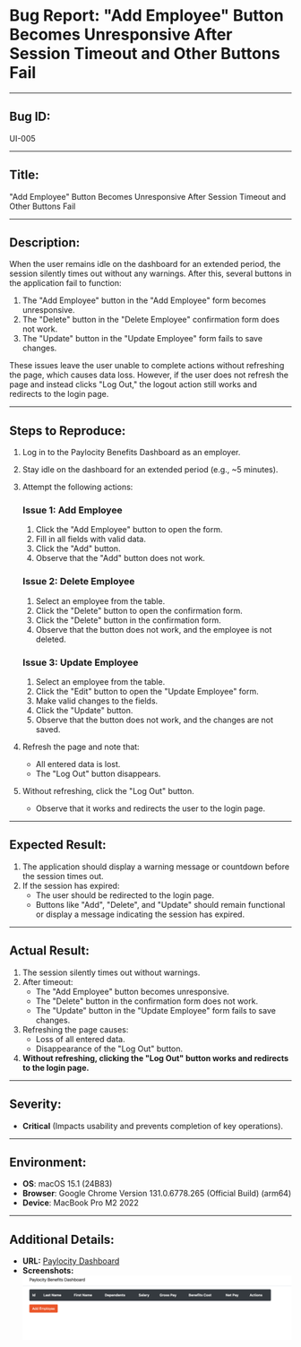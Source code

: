 # Bug Report: "Add Employee" Button Becomes Unresponsive After Session Timeout and Other Buttons Fail

---

## Bug ID:
UI-005

---

## Title:
"Add Employee" Button Becomes Unresponsive After Session Timeout and Other Buttons Fail

---

## Description:
When the user remains idle on the dashboard for an extended period, the session silently times out without any warnings. After this, several buttons in the application fail to function:
1. The "Add Employee" button in the "Add Employee" form becomes unresponsive.
2. The "Delete" button in the "Delete Employee" confirmation form does not work.
3. The "Update" button in the "Update Employee" form fails to save changes.  

These issues leave the user unable to complete actions without refreshing the page, which causes data loss. However, if the user does not refresh the page and instead clicks "Log Out," the logout action still works and redirects to the login page.

---

## Steps to Reproduce:
1. Log in to the Paylocity Benefits Dashboard as an employer.
2. Stay idle on the dashboard for an extended period (e.g., ~5 minutes).
3. Attempt the following actions:
   
   ### Issue 1: Add Employee
   1. Click the "Add Employee" button to open the form.
   2. Fill in all fields with valid data.
   3. Click the "Add" button.
   4. Observe that the "Add" button does not work.

   ### Issue 2: Delete Employee
   1. Select an employee from the table.
   2. Click the "Delete" button to open the confirmation form.
   3. Click the "Delete" button in the confirmation form.
   4. Observe that the button does not work, and the employee is not deleted.

   ### Issue 3: Update Employee
   1. Select an employee from the table.
   2. Click the "Edit" button to open the "Update Employee" form.
   3. Make valid changes to the fields.
   4. Click the "Update" button.
   5. Observe that the button does not work, and the changes are not saved.

5. Refresh the page and note that:
   - All entered data is lost.
   - The "Log Out" button disappears.

6. Without refreshing, click the "Log Out" button.
   - Observe that it works and redirects the user to the login page.

---

## Expected Result:
1. The application should display a warning message or countdown before the session times out.
2. If the session has expired:
   - The user should be redirected to the login page.
   - Buttons like "Add", "Delete", and "Update" should remain functional or display a message indicating the session has expired.

---

## Actual Result:
1. The session silently times out without warnings.
2. After timeout:
   - The "Add Employee" button becomes unresponsive.
   - The "Delete" button in the confirmation form does not work.
   - The "Update" button in the "Update Employee" form fails to save changes.
3. Refreshing the page causes:
   - Loss of all entered data.
   - Disappearance of the "Log Out" button.
4. **Without refreshing, clicking the "Log Out" button works and redirects to the login page.**

---

## Severity:
- **Critical** (Impacts usability and prevents completion of key operations).

---

## Environment:
- **OS**: macOS 15.1 (24B83)  
- **Browser**: Google Chrome Version 131.0.6778.265 (Official Build) (arm64)  
- **Device**: MacBook Pro M2 2022  

---

## Additional Details:
- **URL:** [Paylocity Dashboard](https://wmxrwq14uc.execute-api.us-east-1.amazonaws.com/Prod/Account/Login)
- **Screenshots:** ![Unresponsive Buttons After Session Timeout](../screenshots/BUG-UI-005.png)

